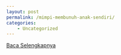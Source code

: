 ```yaml
---
layout: post
permalink: /mimpi-membunuh-anak-sendiri/
categories:
    - Uncategorized
---
```


[Baca Selengkapnya](/08)